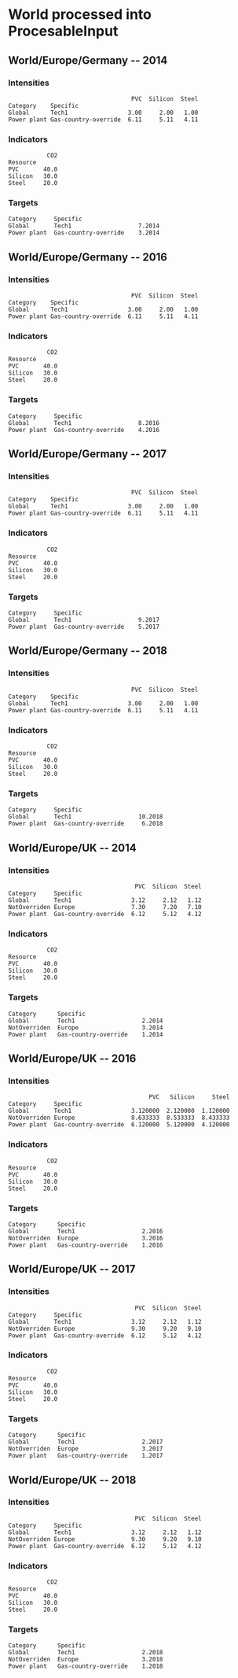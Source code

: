 # World processed into ProcesableInput

## World/Europe/Germany -- 2014
### Intensities
```
                                   PVC  Silicon  Steel
Category    Specific                                  
Global      Tech1                 3.00     2.00   1.00
Power plant Gas-country-override  6.11     5.11   4.11
```

### Indicators
```
           CO2
Resource      
PVC       40.0
Silicon   30.0
Steel     20.0
```

### Targets
```
Category     Specific            
Global       Tech1                   7.2014
Power plant  Gas-country-override    3.2014
```

## World/Europe/Germany -- 2016
### Intensities
```
                                   PVC  Silicon  Steel
Category    Specific                                  
Global      Tech1                 3.00     2.00   1.00
Power plant Gas-country-override  6.11     5.11   4.11
```

### Indicators
```
           CO2
Resource      
PVC       40.0
Silicon   30.0
Steel     20.0
```

### Targets
```
Category     Specific            
Global       Tech1                   8.2016
Power plant  Gas-country-override    4.2016
```

## World/Europe/Germany -- 2017
### Intensities
```
                                   PVC  Silicon  Steel
Category    Specific                                  
Global      Tech1                 3.00     2.00   1.00
Power plant Gas-country-override  6.11     5.11   4.11
```

### Indicators
```
           CO2
Resource      
PVC       40.0
Silicon   30.0
Steel     20.0
```

### Targets
```
Category     Specific            
Global       Tech1                   9.2017
Power plant  Gas-country-override    5.2017
```

## World/Europe/Germany -- 2018
### Intensities
```
                                   PVC  Silicon  Steel
Category    Specific                                  
Global      Tech1                 3.00     2.00   1.00
Power plant Gas-country-override  6.11     5.11   4.11
```

### Indicators
```
           CO2
Resource      
PVC       40.0
Silicon   30.0
Steel     20.0
```

### Targets
```
Category     Specific            
Global       Tech1                   10.2018
Power plant  Gas-country-override     6.2018
```

## World/Europe/UK -- 2014
### Intensities
```
                                    PVC  Silicon  Steel
Category     Specific                                  
Global       Tech1                 3.12     2.12   1.12
NotOverriden Europe                7.30     7.20   7.10
Power plant  Gas-country-override  6.12     5.12   4.12
```

### Indicators
```
           CO2
Resource      
PVC       40.0
Silicon   30.0
Steel     20.0
```

### Targets
```
Category      Specific            
Global        Tech1                   2.2014
NotOverriden  Europe                  3.2014
Power plant   Gas-country-override    1.2014
```

## World/Europe/UK -- 2016
### Intensities
```
                                        PVC   Silicon     Steel
Category     Specific                                          
Global       Tech1                 3.120000  2.120000  1.120000
NotOverriden Europe                8.633333  8.533333  8.433333
Power plant  Gas-country-override  6.120000  5.120000  4.120000
```

### Indicators
```
           CO2
Resource      
PVC       40.0
Silicon   30.0
Steel     20.0
```

### Targets
```
Category      Specific            
Global        Tech1                   2.2016
NotOverriden  Europe                  3.2016
Power plant   Gas-country-override    1.2016
```

## World/Europe/UK -- 2017
### Intensities
```
                                    PVC  Silicon  Steel
Category     Specific                                  
Global       Tech1                 3.12     2.12   1.12
NotOverriden Europe                9.30     9.20   9.10
Power plant  Gas-country-override  6.12     5.12   4.12
```

### Indicators
```
           CO2
Resource      
PVC       40.0
Silicon   30.0
Steel     20.0
```

### Targets
```
Category      Specific            
Global        Tech1                   2.2017
NotOverriden  Europe                  3.2017
Power plant   Gas-country-override    1.2017
```

## World/Europe/UK -- 2018
### Intensities
```
                                    PVC  Silicon  Steel
Category     Specific                                  
Global       Tech1                 3.12     2.12   1.12
NotOverriden Europe                9.30     9.20   9.10
Power plant  Gas-country-override  6.12     5.12   4.12
```

### Indicators
```
           CO2
Resource      
PVC       40.0
Silicon   30.0
Steel     20.0
```

### Targets
```
Category      Specific            
Global        Tech1                   2.2018
NotOverriden  Europe                  3.2018
Power plant   Gas-country-override    1.2018
```

